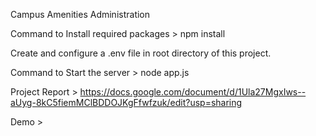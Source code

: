 Campus Amenities Administration

Command to Install required packages
    > npm install

Create and configure a .env file in root directory of this project.

Command to Start the server
    > node app.js

Project Report
    > https://docs.google.com/document/d/1Ula27MgxIws--aUyg-8kC5fiemMClBDDOJKgFfwfzuk/edit?usp=sharing
    
Demo
    > 
